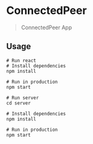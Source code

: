 # ConnectedPeer

> ConnectedPeer App

## Usage

```
# Run react
# Install dependencies
npm install

# Run in production
npm start
```

```
# Run server
cd server

# Install dependencies
npm install

# Run in production
npm start
```
